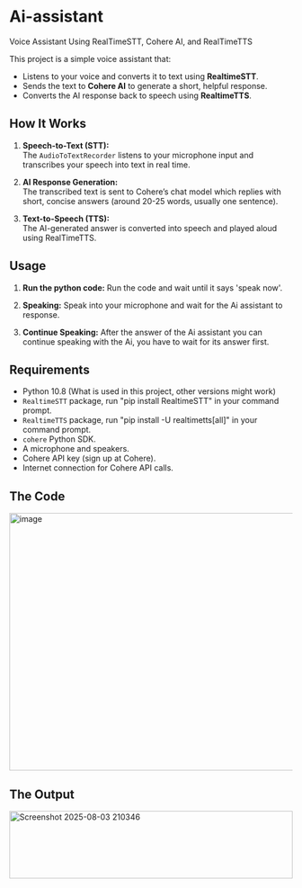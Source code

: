 # Ai-assistant
Voice Assistant Using RealTimeSTT, Cohere AI, and RealTimeTTS

This project is a simple voice assistant that:

- Listens to your voice and converts it to text using **RealtimeSTT**.
- Sends the text to **Cohere AI** to generate a short, helpful response.
- Converts the AI response back to speech using **RealtimeTTS**.


## How It Works

1. **Speech-to-Text (STT):**  
   The `AudioToTextRecorder` listens to your microphone input and transcribes your speech into text in real time.

2. **AI Response Generation:**  
   The transcribed text is sent to Cohere’s chat model which replies with short, concise answers (around 20-25 words, usually one sentence).

3. **Text-to-Speech (TTS):**  
   The AI-generated answer is converted into speech and played aloud using RealTimeTTS.


## Usage

1. **Run the python code:**
   Run the code and wait until it says 'speak now'.
   
2. **Speaking:**
   Speak into your microphone and wait for the Ai assistant to response.

3. **Continue Speaking:**
   After the answer of the Ai assistant you can continue speaking with the Ai, you have to wait for its answer first.

## Requirements
- Python 10.8 (What is used in this project, other versions might work)
- `RealtimeSTT` package, run "pip install RealtimeSTT" in your command prompt.
- `RealtimeTTS` package, run "pip install -U realtimetts[all]" in your command prompt.
- `cohere` Python SDK.
- A microphone and speakers.
- Cohere API key (sign up at Cohere).
- Internet connection for Cohere API calls.

## The Code

<img width="821" height="458" alt="image" src="https://github.com/user-attachments/assets/b9f9e506-f002-4ea3-9435-d43b9473cc9d" />


## The Output

<img width="504" height="120" alt="Screenshot 2025-08-03 210346" src="https://github.com/user-attachments/assets/a92c5eb6-cc87-480b-a93b-ef76c3e91449" />

